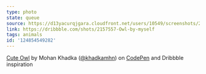 ```yaml
---
type: photo
state: queue
source: https://d13yacurqjgara.cloudfront.net/users/10549/screenshots/2157557/owl.jpg
link: https://dribbble.com/shots/2157557-Owl-by-myself
tags: animals
id: '124854549282'
---
```

<p data-height="332" data-theme-id="6516" data-slug-hash="MwqVQg" data-default-tab="result" data-user="khadkamhn" class='codepen'><a href='http://codepen.io/khadkamhn/pen/MwqVQg/'>Cute Owl</a> by Mohan Khadka (<a href='http://codepen.io/khadkamhn'>@khadkamhn</a>) on <a href='http://codepen.io'>CodePen</a> and Dribbble inspiration</p>
